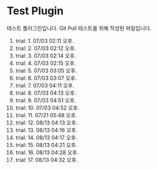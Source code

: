 # Test Plugin

테스트 플러그인입니다. Git Pull 테스트를 위해 작성된 파일입니다.

1. trial: 1. 07/03 02:11 오후.
1. trial: 2. 07/03 02:12 오후.
1. trial: 3. 07/03 02:14 오후.
1. trial: 4. 07/03 02:15 오후.
1. trial: 5. 07/03 03:05 오후.
1. trial: 6. 07/03 03:07 오후.
1. trial: 7. 07/03 04:11 오후.
1. trial: 8. 07/03 04:13 오후.
1. trial: 9. 07/03 04:51 오후.
1. trial: 10. 07/03 04:52 오후.
1. trial: 11. 07/21 05:48 오후.
1. trial: 12. 08/13 04:13 오후.
1. trial: 13. 08/13 04:16 오후.
1. trial: 14. 08/13 04:17 오후.
1. trial: 15. 08/13 04:21 오후.
1. trial: 16. 08/13 04:28 오후.
1. trial: 17. 08/13 04:32 오후.
